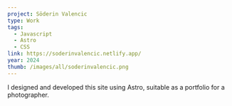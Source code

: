```yaml
---
project: Söderin Valencic
type: Work
tags:
  - Javascript
  - Astro
  - CSS
link: https://soderinvalencic.netlify.app/
year: 2024
thumb: /images/all/soderinvalencic.png
---
```


I designed and developed this site using Astro, suitable as a portfolio for a photographer.
